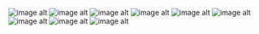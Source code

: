 ![image alt]()
![image alt]()
![image alt]()
![image alt]()
![image alt]()
![image alt]()
![image alt]()
![image alt]()
![image alt]()
